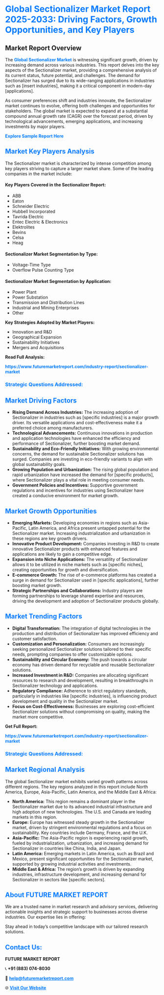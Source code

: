 <h1 style="color: #007BFF;">Global Sectionalizer Market Report 2025-2033: Driving Factors, Growth Opportunities, and Key Players</h1>

<section id="overview">
<h2>Market Report Overview</h2>
<p>The <a href="https://www.futuremarketreport.com/industry-report/sectionalizer-market" style="color: #007BFF; text-decoration: none;"><strong>Global Sectionalizer Market</strong></a> is witnessing significant growth, driven by increasing demand across various industries. This report delves into the key aspects of the Sectionalizer market, providing a comprehensive analysis of its current status, future potential, and challenges. The demand for Sectionalizer has surged due to its wide-ranging applications in industries such as [insert industries], making it a critical component in modern-day [applications].</p>
<p>As consumer preferences shift and industries innovate, the Sectionalizer market continues to evolve, offering both challenges and opportunities for stakeholders. The global market is expected to expand at a substantial compound annual growth rate (CAGR) over the forecast period, driven by technological advancements, emerging applications, and increasing investments by major players.</p>
</section>

<section id="overview">
<p><a href="https://www.futuremarketreport.com/request-sample/reportId=91563" style="color: #007BFF; text-decoration: none;"><strong>Explore Sample Report Here</strong></a></p>
</section>

<section id="key-players">
<h2 style="color: #007BFF;">Market Key Players Analysis</h2>
<p>The Sectionalizer market is characterized by intense competition among key players striving to capture a larger market share. Some of the leading companies in the market include:</p>
<h4>Key Players Covered in the Sectionalizer Report:</h4>
<ul><li>ABB</li><li>Eaton</li><li>Schneider Electric</li><li>Hubbell Incorporated</li><li>Tavrida Electric</li><li>Entec Electric &amp; Electronics</li><li>Elektrolites</li><li>Bevins</li><li>Celsa</li><li>Heag</li></ul>
<h4>Sectionalizer Market Segmentation by Type:</h4>
<ul><li>Voltage-Time Type</li><li>Overflow Pulse Counting Type</li></ul>

<h4>Sectionalizer Market Segmentation by Application:</h4>
<ul><li>Power Plant</li><li>Power Substation</li><li>Transmission and Distribution Lines</li><li>Industrial and Mining Enterprises</li><li>Other</li></ul>
<p><strong>Key Strategies Adopted by Market Players:</strong></p>
<ul>
<li>Innovation and R&D</li>
<li>Geographical Expansion</li>
<li>Sustainability Initiatives</li>
<li>Mergers and Acquisitions</li>
</ul>
</section>

<section>
<p><strong>Read Full Analysis: </strong></p><a href="https://www.futuremarketreport.com/industry-report/sectionalizer-market" style="color: #007BFF; text-decoration: none;"><strong>https://www.futuremarketreport.com/industry-report/sectionalizer-market</strong></a>
<h3 style="color: #007BFF;">Strategic Questions Addressed:</h3>
</section>

<section id="driving-factors">
<h2 style="color: #007BFF;">Market Driving Factors</h2>
<ul>
<li><strong>Rising Demand Across Industries:</strong> The increasing adoption of Sectionalizer in industries such as [specific industries] is a major growth driver. Its versatile applications and cost-effectiveness make it a preferred choice among manufacturers.</li>
<li><strong>Technological Advancements:</strong> Continuous innovations in production and application technologies have enhanced the efficiency and performance of Sectionalizer, further boosting market demand.</li>
<li><strong>Sustainability and Eco-Friendly Initiatives:</strong> With growing environmental concerns, the demand for sustainable Sectionalizer solutions has surged. Companies are investing in eco-friendly variants to align with global sustainability goals.</li>
<li><strong>Growing Population and Urbanization:</strong> The rising global population and rapid urbanization have increased the demand for [specific products], where Sectionalizer plays a vital role in meeting consumer needs.</li>
<li><strong>Government Policies and Incentives:</strong> Supportive government regulations and incentives for industries using Sectionalizer have created a conducive environment for market growth.</li>
</ul>
</section>

<section id="growth-opportunities">
<h2 style="color: #007BFF;">Market Growth Opportunities</h2>
<ul>
<li><strong>Emerging Markets:</strong> Developing economies in regions such as Asia-Pacific, Latin America, and Africa present untapped potential for the Sectionalizer market. Increasing industrialization and urbanization in these regions are key growth drivers.</li>
<li><strong>Innovative Product Development:</strong> Companies investing in R&D to create innovative Sectionalizer products with enhanced features and applications are likely to gain a competitive edge.</li>
<li><strong>Expansion into Niche Applications:</strong> The versatility of Sectionalizer allows it to be utilized in niche markets such as [specific niches], creating opportunities for growth and diversification.</li>
<li><strong>E-commerce Growth:</strong> The rise of e-commerce platforms has created a surge in demand for Sectionalizer used in [specific applications], further boosting market growth.</li>
<li><strong>Strategic Partnerships and Collaborations:</strong> Industry players are forming partnerships to leverage shared expertise and resources, driving the development and adoption of Sectionalizer products globally.</li>
</ul>
</section>

<section id="trending-factors">
<h2 style="color: #007BFF;">Market Trending Factors</h2>
<ul>
<li><strong>Digital Transformation:</strong> The integration of digital technologies in the production and distribution of Sectionalizer has improved efficiency and customer satisfaction.</li>
<li><strong>Customization and Personalization:</strong> Consumers are increasingly seeking personalized Sectionalizer solutions tailored to their specific needs, prompting companies to offer customizable options.</li>
<li><strong>Sustainability and Circular Economy:</strong> The push towards a circular economy has driven demand for recyclable and reusable Sectionalizer solutions.</li>
<li><strong>Increased Investment in R&D:</strong> Companies are allocating significant resources to research and development, resulting in breakthroughs in Sectionalizer technology and applications.</li>
<li><strong>Regulatory Compliance:</strong> Adherence to strict regulatory standards, particularly in industries like [specific industries], is influencing product development and quality in the Sectionalizer market.</li>
<li><strong>Focus on Cost-Effectiveness:</strong> Businesses are exploring cost-efficient Sectionalizer solutions without compromising on quality, making the market more competitive.</li>
</ul>
</section>

<section>
<p><strong>Get Full Report: </strong></p><a href="https://www.futuremarketreport.com/industry-report/sectionalizer-market" style="color: #007BFF; text-decoration: none;"><strong>https://www.futuremarketreport.com/industry-report/sectionalizer-market</strong></a>
<h3 style="color: #007BFF;">Strategic Questions Addressed:</h3>
</section>


<section id="regional-analysis">
<h2 style="color: #007BFF;">Market Regional Analysis</h2>
<p>The global Sectionalizer market exhibits varied growth patterns across different regions. The key regions analyzed in this report include North America, Europe, Asia-Pacific, Latin America, and the Middle East & Africa:</p>
<ul>
<li><strong>North America:</strong> This region remains a dominant player in the Sectionalizer market due to its advanced industrial infrastructure and high adoption of new technologies. The U.S. and Canada are leading markets in this region.</li>
<li><strong>Europe:</strong> Europe has witnessed steady growth in the Sectionalizer market, driven by stringent environmental regulations and a focus on sustainability. Key countries include Germany, France, and the U.K.</li>
<li><strong>Asia-Pacific:</strong> The Asia-Pacific region is experiencing rapid growth, fueled by industrialization, urbanization, and increasing demand for Sectionalizer in countries like China, India, and Japan.</li>
<li><strong>Latin America:</strong> Emerging markets in Latin America, such as Brazil and Mexico, present significant opportunities for the Sectionalizer market, supported by growing industrial activities and investments.</li>
<li><strong>Middle East & Africa:</strong> The region’s growth is driven by expanding industries, infrastructure development, and increasing demand for Sectionalizer in sectors like [specific sectors].</li>
</ul>
</section>

<footer>
<h2 style="color: #007BFF;">About FUTURE MARKET REPORT</h2>
<p>We are a trusted name in market research and advisory services, delivering actionable insights and strategic support to businesses across diverse industries. Our expertise lies in offering:</p>

<p>Stay ahead in today’s competitive landscape with our tailored research solutions.</p>

<h2 style="color: #007BFF;">Contact Us:</h2>
<p><strong>FUTURE MARKET REPORT</strong></p>
<p>📞 <strong>+91 (883) 074-8030</strong></p>
<p>📧 <strong><a href="mailto:help@futuremarketreport.com" style="color: #007BFF;">help@futuremarketreport.com</a></strong></p>
<p>🌐 <strong><a href="https://www.futuremarketreport.com/" style="color: #007BFF;">Visit Our Website</a></strong></p>
</footer>